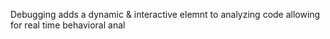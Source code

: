 
Debugging adds a dynamic & interactive elemnt to analyzing code allowing for real time behavioral anal
